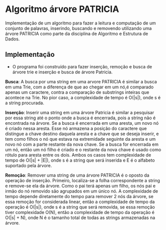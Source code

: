 # Algoritmo árvore PATRICIA
Implementação de um algoritmo para fazer a leitura e computação de um conjunto de palavras, inserindo, buscando e removendo utilizando uma árvore PATRICIA como parte da disciplina de Algoritmo e Estrutura de Dados.
## Implementação
* O programa foi construído para fazer inserção, remoção e busca de árvore trie e inserção e busca de árvore Patricia.  
  
  
**Busca**: A busca por uma string em uma arvore PATRICIA é similar a busca em uma Trie, com a diferença de que ao chegar em um nó,é comparado apenas um caractere, contra a comparação de substrings inteiras que acontece na Trie. No pior caso, a complexidade de tempo é O(|s|), onde s é a string procurada.  

**Inserção**: Inserir uma string em uma árvore Patricia é similar a pesquisar por essa string até o ponto onde a busca é encerrada, pois a string não é encontrada na árvore. Se a busca é encerrada em uma aresta, um novo nó é criado nessa aresta. Esse nó armazena a posição do caractere que distingue a chave destino daquela aresta e a chave que se deseja inserir, e tem como filhos o nó que estava na extremidade seguinte da aresta e um novo nó com a parte restante da nova chave. Se a busca for encerrada em um nó, então um nó filho é criado e o restante da nova chave é usado como rótulo para aresta entre os dois. Ambos os casos tem complexidade de tempo de O(|s| + |E|), onde s é a string que será inserida e E é o alfabeto suportado pela árvore.  

**Remoção**: Remover uma string de uma árvore PATRICIA é o oposto da operação de inserção. Primeiro, localiza-se a folha correspondente a string e remove-se ela da árvore. Como o pai terá apenas um filho, os nós pai e irmão do nó removido são agrupados em um único nó. A complexidade de tempo depende diretamente do tempo para remover 2 nós da árvore, se essa remoção for considerada linear, então a complexidade de tempo da operação é O(|s|), onde s é a string que será removida, se essa remoção tiver complexidade O(N), então a complexidade de tempo da operação é O(|s| + N), onde N é o tamanho total de todas as strings armazenadas na árvore.
